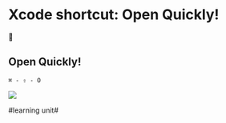 # Xcode shortcut: Open Quickly!
🚀

## Open Quickly!

`⌘ - ⇧ - O`

![][image-1]


[image-1]:	assets/image-asset-1.png

#learning unit#